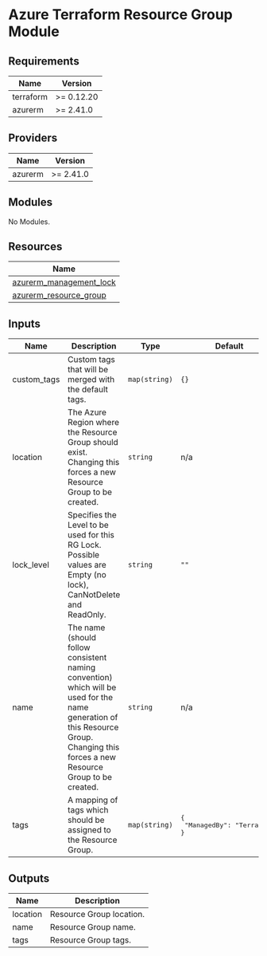 # Azure Terraform Resource Group Module

[//]: # (Do NOT make manual changes below this line! Automatic generation of content!)
<!-- BEGINNING OF PRE-COMMIT-TERRAFORM DOCS HOOK -->
## Requirements

| Name | Version |
|------|---------|
| terraform | >= 0.12.20 |
| azurerm | >= 2.41.0 |

## Providers

| Name | Version |
|------|---------|
| azurerm | >= 2.41.0 |

## Modules

No Modules.

## Resources

| Name |
|------|
| [azurerm_management_lock](https://registry.terraform.io/providers/hashicorp/azurerm/latest/docs/resources/management_lock) |
| [azurerm_resource_group](https://registry.terraform.io/providers/hashicorp/azurerm/latest/docs/resources/resource_group) |

## Inputs

| Name | Description | Type | Default | Required |
|------|-------------|------|---------|:--------:|
| custom\_tags | Custom tags that will be merged with the default tags. | `map(string)` | `{}` | no |
| location | The Azure Region where the Resource Group should exist. Changing this forces a new Resource Group to be created. | `string` | n/a | yes |
| lock\_level | Specifies the Level to be used for this RG Lock. Possible values are Empty (no lock), CanNotDelete and ReadOnly. | `string` | `""` | no |
| name | The name (should follow consistent naming convention) which will be used for the name generation of this Resource Group. Changing this forces a new Resource Group to be created. | `string` | n/a | yes |
| tags | A mapping of tags which should be assigned to the Resource Group. | `map(string)` | <pre>{<br>  "ManagedBy": "Terraform"<br>}</pre> | no |

## Outputs

| Name | Description |
|------|-------------|
| location | Resource Group location. |
| name | Resource Group name. |
| tags | Resource Group tags. |
<!-- END OF PRE-COMMIT-TERRAFORM DOCS HOOK -->
